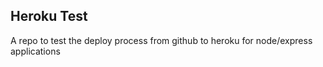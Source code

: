 ## Heroku Test

A repo to test the deploy process from github to heroku for node/express applications